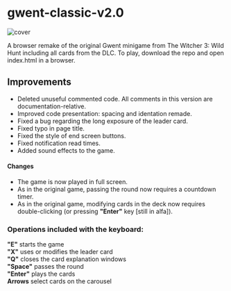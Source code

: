 # gwent-classic-v2.0
![cover](https://user-images.githubusercontent.com/26311830/116256903-f1599b00-a7b6-11eb-84a1-16dcb5c9bfc6.jpg)

A browser remake of the original Gwent minigame from The Witcher 3: Wild Hunt including all cards from the DLC.
To play, download the repo and open index.html in a browser.

## Improvements

- Deleted unuseful commented code. All comments in this version are documentation-relative.
- Improved code presentation: spacing and identation remade.
- Fixed a bug regarding the long exposure of the leader card.
- Fixed typo in page title.
- Fixed the style of end screen buttons.
- Fixed notification read times.
- Added sound effects to the game.

#### Changes
- The game is now played in full screen.
- As in the original game, passing the round now requires a countdown timer.
- As in the original game, modifying cards in the deck now requires double-clicking (or pressing **"Enter"** key [still in alfa]).

### Operations included with the keyboard:
**"E"** starts the game<br />
**"X"** uses or modifies the leader card<br />
**"Q"** closes the card explanation windows<br />
**"Space"** passes the round<br />
**"Enter"** plays the cards<br />
**Arrows** select cards on the carousel
